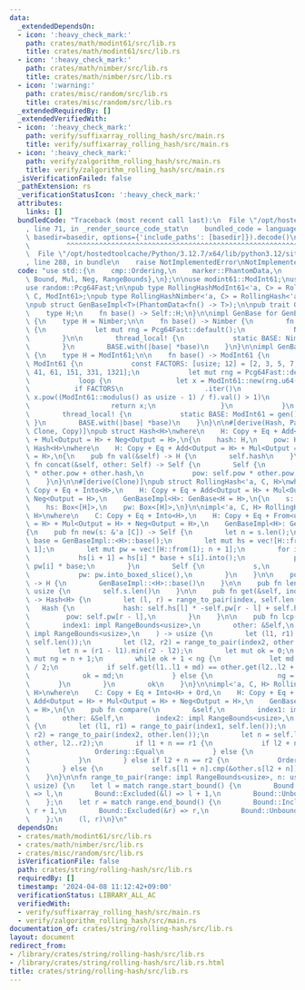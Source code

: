 ```yaml
---
data:
  _extendedDependsOn:
  - icon: ':heavy_check_mark:'
    path: crates/math/modint61/src/lib.rs
    title: crates/math/modint61/src/lib.rs
  - icon: ':heavy_check_mark:'
    path: crates/math/nimber/src/lib.rs
    title: crates/math/nimber/src/lib.rs
  - icon: ':warning:'
    path: crates/misc/random/src/lib.rs
    title: crates/misc/random/src/lib.rs
  _extendedRequiredBy: []
  _extendedVerifiedWith:
  - icon: ':heavy_check_mark:'
    path: verify/suffixarray_rolling_hash/src/main.rs
    title: verify/suffixarray_rolling_hash/src/main.rs
  - icon: ':heavy_check_mark:'
    path: verify/zalgorithm_rolling_hash/src/main.rs
    title: verify/zalgorithm_rolling_hash/src/main.rs
  _isVerificationFailed: false
  _pathExtension: rs
  _verificationStatusIcon: ':heavy_check_mark:'
  attributes:
    links: []
  bundledCode: "Traceback (most recent call last):\n  File \"/opt/hostedtoolcache/Python/3.12.7/x64/lib/python3.12/site-packages/onlinejudge_verify/documentation/build.py\"\
    , line 71, in _render_source_code_stat\n    bundled_code = language.bundle(stat.path,\
    \ basedir=basedir, options={'include_paths': [basedir]}).decode()\n          \
    \         ^^^^^^^^^^^^^^^^^^^^^^^^^^^^^^^^^^^^^^^^^^^^^^^^^^^^^^^^^^^^^^^^^^^^^^^^^^^^^^^^^\n\
    \  File \"/opt/hostedtoolcache/Python/3.12.7/x64/lib/python3.12/site-packages/onlinejudge_verify/languages/rust.py\"\
    , line 288, in bundle\n    raise NotImplementedError\nNotImplementedError\n"
  code: "use std::{\n    cmp::Ordering,\n    marker::PhantomData,\n    ops::{Add,\
    \ Bound, Mul, Neg, RangeBounds},\n};\n\nuse modint61::ModInt61;\nuse nimber::Nimber;\n\
    use random::Pcg64Fast;\n\npub type RollingHashModInt61<'a, C> = RollingHash<'a,\
    \ C, ModInt61>;\npub type RollingHashNimber<'a, C> = RollingHash<'a, C, Nimber>;\n\
    \npub struct GenBaseImpl<T>(PhantomData<fn() -> T>);\n\npub trait GenBase {\n\
    \    type H;\n    fn base() -> Self::H;\n}\n\nimpl GenBase for GenBaseImpl<Nimber>\
    \ {\n    type H = Nimber;\n\n    fn base() -> Nimber {\n        fn gen() -> Nimber\
    \ {\n            let mut rng = Pcg64Fast::default();\n            Nimber::new(rng.u64())\n\
    \        }\n\n        thread_local! {\n            static BASE: Nimber = gen();\n\
    \        }\n        BASE.with(|base| *base)\n    }\n}\n\nimpl GenBase for GenBaseImpl<ModInt61>\
    \ {\n    type H = ModInt61;\n\n    fn base() -> ModInt61 {\n        fn gen() ->\
    \ ModInt61 {\n            const FACTORS: [usize; 12] = [2, 3, 5, 7, 11, 13, 31,\
    \ 41, 61, 151, 331, 1321];\n            let mut rng = Pcg64Fast::default();\n\
    \            loop {\n                let x = ModInt61::new(rng.u64());\n     \
    \           if FACTORS\n                    .iter()\n                    .all(|&f|\
    \ x.pow((ModInt61::modulus() as usize - 1) / f).val() > 1)\n                {\n\
    \                    return x;\n                }\n            }\n        }\n\n\
    \        thread_local! {\n            static BASE: ModInt61 = gen();\n       \
    \ }\n        BASE.with(|base| *base)\n    }\n}\n\n#[derive(Hash, PartialEq, Eq,\
    \ Clone, Copy)]\npub struct Hash<H>\nwhere\n    H: Copy + Eq + Add<Output = H>\
    \ + Mul<Output = H> + Neg<Output = H>,\n{\n    hash: H,\n    pow: H,\n}\n\nimpl<H>\
    \ Hash<H>\nwhere\n    H: Copy + Eq + Add<Output = H> + Mul<Output = H> + Neg<Output\
    \ = H>,\n{\n    pub fn val(&self) -> H {\n        self.hash\n    }\n\n    pub\
    \ fn concat(&self, other: Self) -> Self {\n        Self {\n            hash: self.hash\
    \ * other.pow + other.hash,\n            pow: self.pow * other.pow,\n        }\n\
    \    }\n}\n\n#[derive(Clone)]\npub struct RollingHash<'a, C, H>\nwhere\n    C:\
    \ Copy + Eq + Into<H>,\n    H: Copy + Eq + Add<Output = H> + Mul<Output = H> +\
    \ Neg<Output = H>,\n    GenBaseImpl<H>: GenBase<H = H>,\n{\n    s: &'a [C],\n\
    \    hs: Box<[H]>,\n    pw: Box<[H]>,\n}\n\nimpl<'a, C, H> RollingHash<'a, C,\
    \ H>\nwhere\n    C: Copy + Eq + Into<H>,\n    H: Copy + Eq + From<u64> + Add<Output\
    \ = H> + Mul<Output = H> + Neg<Output = H>,\n    GenBaseImpl<H>: GenBase<H = H>,\n\
    {\n    pub fn new(s: &'a [C]) -> Self {\n        let n = s.len();\n        let\
    \ base = GenBaseImpl::<H>::base();\n        let mut hs = vec![H::from(0); n +\
    \ 1];\n        let mut pw = vec![H::from(1); n + 1];\n        for i in 0..n {\n\
    \            hs[i + 1] = hs[i] * base + s[i].into();\n            pw[i + 1] =\
    \ pw[i] * base;\n        }\n        Self {\n            s,\n            hs: hs.into_boxed_slice(),\n\
    \            pw: pw.into_boxed_slice(),\n        }\n    }\n\n    pub fn base(&self)\
    \ -> H {\n        GenBaseImpl::<H>::base()\n    }\n\n    pub fn len(&self) ->\
    \ usize {\n        self.s.len()\n    }\n\n    pub fn get(&self, index: impl RangeBounds<usize>)\
    \ -> Hash<H> {\n        let (l, r) = range_to_pair(index, self.len());\n     \
    \   Hash {\n            hash: self.hs[l] * -self.pw[r - l] + self.hs[r],\n   \
    \         pow: self.pw[r - l],\n        }\n    }\n\n    pub fn lcp(\n        &self,\n\
    \        index1: impl RangeBounds<usize>,\n        other: &Self,\n        index2:\
    \ impl RangeBounds<usize>,\n    ) -> usize {\n        let (l1, r1) = range_to_pair(index1,\
    \ self.len());\n        let (l2, r2) = range_to_pair(index2, other.len());\n \
    \       let n = (r1 - l1).min(r2 - l2);\n        let mut ok = 0;\n        let\
    \ mut ng = n + 1;\n        while ok + 1 < ng {\n            let md = (ok + ng)\
    \ / 2;\n            if self.get(l1..l1 + md) == other.get(l2..l2 + md) {\n   \
    \             ok = md;\n            } else {\n                ng = md;\n     \
    \       }\n        }\n        ok\n    }\n}\n\nimpl<'a, C, H> RollingHash<'a, C,\
    \ H>\nwhere\n    C: Copy + Eq + Into<H> + Ord,\n    H: Copy + Eq + From<u64> +\
    \ Add<Output = H> + Mul<Output = H> + Neg<Output = H>,\n    GenBaseImpl<H>: GenBase<H\
    \ = H>,\n{\n    pub fn compare(\n        &self,\n        index1: impl RangeBounds<usize>,\n\
    \        other: &Self,\n        index2: impl RangeBounds<usize>,\n    ) -> Ordering\
    \ {\n        let (l1, r1) = range_to_pair(index1, self.len());\n        let (l2,\
    \ r2) = range_to_pair(index2, other.len());\n        let n = self.lcp(l1..r1,\
    \ other, l2..r2);\n        if l1 + n == r1 {\n            if l2 + n == r2 {\n\
    \                Ordering::Equal\n            } else {\n                Ordering::Less\n\
    \            }\n        } else if l2 + n == r2 {\n            Ordering::Greater\n\
    \        } else {\n            self.s[l1 + n].cmp(&other.s[l2 + n])\n        }\n\
    \    }\n}\n\nfn range_to_pair(range: impl RangeBounds<usize>, n: usize) -> (usize,\
    \ usize) {\n    let l = match range.start_bound() {\n        Bound::Included(&l)\
    \ => l,\n        Bound::Excluded(&l) => l + 1,\n        Bound::Unbounded => 0,\n\
    \    };\n    let r = match range.end_bound() {\n        Bound::Included(&r) =>\
    \ r + 1,\n        Bound::Excluded(&r) => r,\n        Bound::Unbounded => n,\n\
    \    };\n    (l, r)\n}\n"
  dependsOn:
  - crates/math/modint61/src/lib.rs
  - crates/math/nimber/src/lib.rs
  - crates/misc/random/src/lib.rs
  isVerificationFile: false
  path: crates/string/rolling-hash/src/lib.rs
  requiredBy: []
  timestamp: '2024-04-08 11:12:42+09:00'
  verificationStatus: LIBRARY_ALL_AC
  verifiedWith:
  - verify/suffixarray_rolling_hash/src/main.rs
  - verify/zalgorithm_rolling_hash/src/main.rs
documentation_of: crates/string/rolling-hash/src/lib.rs
layout: document
redirect_from:
- /library/crates/string/rolling-hash/src/lib.rs
- /library/crates/string/rolling-hash/src/lib.rs.html
title: crates/string/rolling-hash/src/lib.rs
---
```

